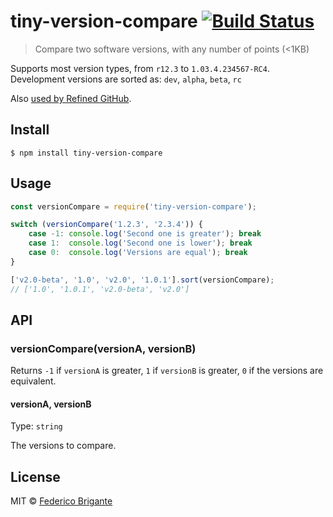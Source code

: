 # tiny-version-compare [![Build Status](https://travis-ci.org/fregante/tiny-version-compare.svg?branch=master)](https://travis-ci.org/fregante/tiny-version-compare)

> Compare two software versions, with any number of points (<1KB)

Supports most version types, from `r12.3` to `1.03.4.234567-RC4`. Development versions are sorted as: `dev`, `alpha`, `beta`, `rc`

Also [used by Refined GitHub](https://github.com/sindresorhus/refined-github/pull/1218).

## Install

```
$ npm install tiny-version-compare
```


## Usage

```js
const versionCompare = require('tiny-version-compare');

switch (versionCompare('1.2.3', '2.3.4')) {
	case -1: console.log('Second one is greater'); break
	case 1:  console.log('Second one is lower'); break
	case 0:  console.log('Versions are equal'); break
}

['v2.0-beta', '1.0', 'v2.0', '1.0.1'].sort(versionCompare);
// ['1.0', '1.0.1', 'v2.0-beta', 'v2.0']
```


## API
### versionCompare(versionA, versionB)

Returns `-1` if `versionA` is greater, `1` if `versionB` is greater, `0` if the versions are equivalent.

#### versionA, versionB

Type: `string`

The versions to compare.

## License

MIT © [Federico Brigante](https://bfred.it)

